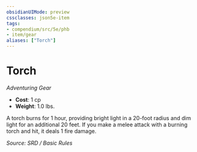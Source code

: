 ```yaml
---
obsidianUIMode: preview
cssclasses: json5e-item
tags:
- compendium/src/5e/phb
- item/gear
aliases: ["Torch"]
---
```

# Torch
*Adventuring Gear*  

- **Cost**: 1 cp
- **Weight**: 1.0 lbs.

A torch burns for 1 hour, providing bright light in a 20-foot radius and dim light for an additional 20 feet. If you make a melee attack with a burning torch and hit, it deals 1 fire damage.

*Source: SRD / Basic Rules*